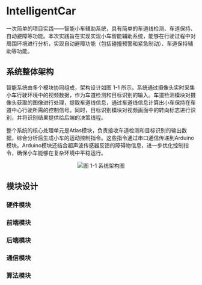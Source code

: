 # IntelligentCar

一次简单的项目实践——智能小车辅助系统，具有简单的车道线检测、车道保持、自动避障等功能。本次实践旨在实现实现小车智能辅助系统，能够在行驶过程中对周围环境进行分析，实现自动避障功能（包括碰撞预警和紧急制动）、车道保持辅助等功能。

## 系统整体架构

智能系统由多个模块协同组成，架构设计如图 1-1 所示。系统通过摄像头实时采集小车行驶环境中的视频数据，作为车道检测和目标识别的输入。车道检测模块对摄像头获取的图像进行处理，提取车道线信息，通过车道线信息计算出小车保持在车道中心行驶所需的控制信号。同时，目标识别模块对视频画面中的转向标志进行识别，并将识别结果提供给后端的决策线程。

整个系统的核心处理单元是Atlas模块，负责接收车道检测和目标识别的输出数据，综合分析后生成小车的运动控制指令。这些指令通过串口通信传递到Arduino模块。Arduino模块还结合超声波传感器反馈的障碍物信息，进一步优化控制指令，确保小车能够在复杂环境中平稳运行。

<p align="center">
  <img src="https://github.com/user-attachments/assets/8cb01b02-2843-4153-a48c-08b5cfb5f72b" alt="图 1-1 系统架构图">
</p>

## 模块设计

### 硬件模块

### 前端模块

### 后端模块

### 通信模块

### 算法模块
